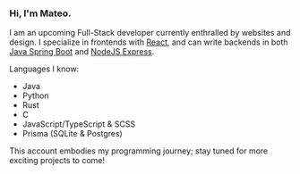 ### Hi, I'm Mateo.

I am an upcoming Full-Stack developer currently enthralled by websites and design. I specialize in frontends with [React](https://reactjs.org/), and can write backends in both [Java Spring Boot](https://spring.io/projects/spring-boot) and [NodeJS Express](https://expressjs.com/). 

Languages I know:
- Java
- Python
- Rust
- C
- JavaScript/TypeScript & SCSS
- Prisma (SQLite & Postgres)

This account embodies my programming journey; stay tuned for more exciting projects to come!
